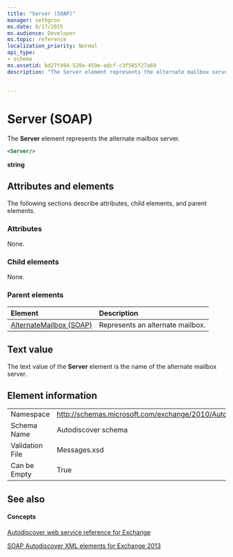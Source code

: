 ```yaml
---
title: "Server (SOAP)"
manager: sethgros
ms.date: 9/17/2015
ms.audience: Developer
ms.topic: reference
localization_priority: Normal
api_type:
- schema
ms.assetid: bd27f494-520a-459e-adcf-c3f505f27a69
description: "The Server element represents the alternate mailbox server."
 
 
---
```


# Server (SOAP)

The **Server** element represents the alternate mailbox server. 
  
```XML
<Server/>
```

 **string**
## Attributes and elements

The following sections describe attributes, child elements, and parent elements.
  
### Attributes

None.
  
### Child elements

None.
  
### Parent elements

|**Element**|**Description**|
|:-----|:-----|
|[AlternateMailbox (SOAP)](alternatemailbox-soap.md) <br/> |Represents an alternate mailbox.  <br/> |
   
## Text value

The text value of the **Server** element is the name of the alternate mailbox server. 
  
## Element information

|||
|:-----|:-----|
|Namespace  <br/> |http://schemas.microsoft.com/exchange/2010/Autodiscover  <br/> |
|Schema Name  <br/> |Autodiscover schema  <br/> |
|Validation File  <br/> |Messages.xsd  <br/> |
|Can be Empty  <br/> |True  <br/> |
   
## See also

#### Concepts

[Autodiscover web service reference for Exchange](autodiscover-web-service-reference-for-exchange.md)
  
[SOAP Autodiscover XML elements for Exchange 2013](soap-autodiscover-xml-elements-for-exchange-2013.md)

